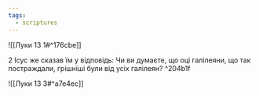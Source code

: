```yaml
---
tags:
  - scriptures
---
```


![[Луки 13 1#^176cbe]]

2 Ісус же сказав їм у відповідь: Чи ви думаєте, що оці галілеяни, що так постраждали, грішніші були від усіх галілеян? ^204b1f

![[Луки 13 3#^a7e4ec]]